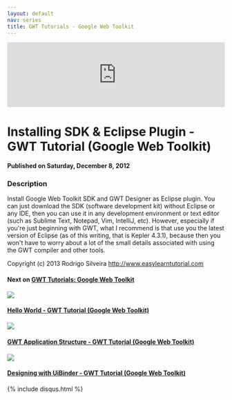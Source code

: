 ```yaml
---
layout: default
nav: series
title: GWT Tutorials - Google Web Toolkit
---
```


<div class="container">
    <div class="row mt grid">
        <div class="mt"></div>
        <div class="row" style="margin-bottom: 20px;">
            <div class="col-sm-push-1 col-sm-10 col-md-push-2 col-md-8">
                <div class="video-container">
                    <iframe width="100%" src="https://www.youtube.com/embed/B7wYUnBRWBU" frameborder="0" allowfullscreen></iframe>
                </div>
            </div>
            <div class="clearfix"></div>
            <div class="col-md-8">
                <h1>Installing SDK & Eclipse Plugin - GWT Tutorial (Google Web Toolkit)</h1>
                <h4>Published on Saturday, December 8, 2012</h4>
                <h3>Description</h3>
                <p>Install Google Web Toolkit SDK and GWT Designer as Eclipse plugin. You can just download the SDK (software development kit) without Eclipse or any IDE, then you can use it in any development environment or text editor (such as Sublime Text, Notepad, Vim, IntelliJ, etc). However, especially if you're just beginning with GWT, what I recommend is that use you the latest version of Eclipse (as of this writing, that is Kepler 4.3.1), because then you won't have to worry about a lot of the small details associated with using the GWT compiler and other tools. 

Copyright (c) 2013 Rodrigo Silveira http://www.easylearntutorial.com</p>
            </div>
            <div class="col-md-4">
                <h4>Next on <a href="/series/gwt-tutorials-google-web-toolkit">GWT Tutorials: Google Web Toolkit</a></h4><div class="row" style="margin-bottom: 20px">
            <div class="col-md-6">
                <a href="/series/gwt-tutorials-google-web-toolkit/hello-world-gwt-tutorial-google-web-toolkit-">
                    <img src="/img/blank.gif" data-echo="https://i.ytimg.com/vi/0MjQg9Mssqw/hqdefault.jpg" class="img-responsive" />
                </a>
            </div>
            <div class="col-md-6">
                <h4>
                    <a href="/series/gwt-tutorials-google-web-toolkit/hello-world-gwt-tutorial-google-web-toolkit-">Hello World - GWT Tutorial (Google Web Toolkit)</a>
                </h4>
            </div>
        </div><div class="row" style="margin-bottom: 20px">
            <div class="col-md-6">
                <a href="/series/gwt-tutorials-google-web-toolkit/gwt-application-structure-gwt-tutorial-google-web-toolkit-">
                    <img src="/img/blank.gif" data-echo="https://i.ytimg.com/vi/5i3ZoJKLR78/hqdefault.jpg" class="img-responsive" />
                </a>
            </div>
            <div class="col-md-6">
                <h4>
                    <a href="/series/gwt-tutorials-google-web-toolkit/gwt-application-structure-gwt-tutorial-google-web-toolkit-">GWT Application Structure - GWT Tutorial (Google Web Toolkit)</a>
                </h4>
            </div>
        </div><div class="row" style="margin-bottom: 20px">
            <div class="col-md-6">
                <a href="/series/gwt-tutorials-google-web-toolkit/designing-with-uibinder-gwt-tutorial-google-web-toolkit-">
                    <img src="/img/blank.gif" data-echo="https://i.ytimg.com/vi/ddeFZ_Cu6dY/hqdefault.jpg" class="img-responsive" />
                </a>
            </div>
            <div class="col-md-6">
                <h4>
                    <a href="/series/gwt-tutorials-google-web-toolkit/designing-with-uibinder-gwt-tutorial-google-web-toolkit-">Designing with UiBinder - GWT Tutorial (Google Web Toolkit)</a>
                </h4>
            </div>
        </div>
            </div>
            <div class="col-md-8">
                {% include disqus.html %}
            </div>
        </div>
    </div>
    <div class="row mt grid"></div>
</div>
